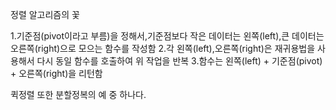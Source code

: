 정렬 알고리즘의 꽃

1.기준점(pivot이라고 부름)을 정해서,기준점보다 작은 데이터는 왼쪽(left),큰 데이터는 오른쪽(right)으로 모으는 함수를 작성함
2.각 왼쪽(left),오른쪽(right)은 재귀용법을 사용해서 다시 동일 함수를 호출하여 위 작업을 반복
3.함수는 왼쪽(left) + 기준점(pivot) + 오른쪽(right)을 리턴함

퀵정렬 또한 분할정복의 예 중 하나다.